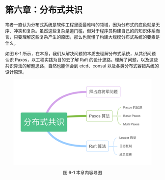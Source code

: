 # 第六章：分布式共识

笔者一直认为分布式系统是软件工程里面最难啃的领域，因为分布式的底色就是无序、冲突和复杂。虽然这些复杂是道门槛，但对于程序员构建自己的的知识体系而言，只要理解这些复杂产生的原因，那么也就懂了构建大规模分布式系统的要素是什么。

如图 6-1 所示，在本章，我们从解决问题的本质去理解分布式系统，从共识问题认识 Paxos，以工程实践为目的去了解 Raft 的设计思路。理解了问题，以及这些共识算法的解题思路，自然也能体会到 etcd、consul 以及各类分布式容错系统的设计原理。

<div  align="center">
	<img src="../assets/consensus.png" width = "450"  align=center />
	<p>图 6-1 本章内容导图</p>
</div>

